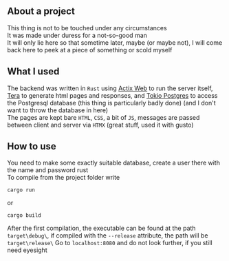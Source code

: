 ## About a project
This thing is not to be touched under any circumstances <br>
It was made under duress for a not-so-good man <br>
It will only lie here so that sometime later, maybe (or maybe not), I will come back here to peek at a piece of something or scold myself

## What I used
The backend was written in `Rust` using [Actix Web](https://actix.rs) to run the server itself, [Tera](https://keats.github.io/tera/) to generate html pages and responses, and [Tokio Postgres](https://docs.rs/tokio-postgres/latest/tokio_postgres/#) to access the Postgresql database (this thing is particularly badly done) (and I don't want to throw the database in here) <br>
The pages are kept bare `HTML`, `CSS`, a bit of `JS`, messages are passed between client and server via `HTMX` (great stuff, used it with gusto)

## How to use
You need to make some exactly suitable database, create a user there with the name and password rust <br>
To compile from the project folder write
```
cargo run
```
or
```
cargo build
```
After the first compilation, the executable can be found at the path `target\debug\`, if compiled with the `--release` attribute, the path will be `target\release\`
Go to `localhost:8080` and do not look further, if you still need eyesight <br>
